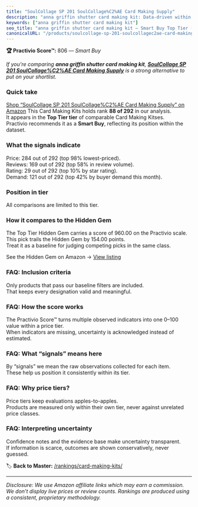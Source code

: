 ```yaml
---
title: "SoulCollage SP 201 SoulCollage%C2%AE Card Making Supply"
description: "anna griffin shutter card making kit: Data-driven within Top Tier ranking using the Practivio Score™. Positioned by quality, value, demand, findability, moment…"
keywords: ["anna griffin shutter card making kit"]
seo_title: "anna griffin shutter card making kit — Smart Buy Top Tier (2025)"
canonicalURL: "/products/soulcollage-sp-201-soulcollagec2ae-card-making-supply-B0CBQNLM9K/"
---
```


**🏆 Practivio Score™:** 806 — _Smart Buy_


*If you're comparing **anna griffin shutter card making kit**, **[SoulCollage SP 201 SoulCollage%C2%AE Card Making Supply](https://www.amazon.com/dp/B0CBQNLM9K?tag=practivio-20)** is a strong alternative to put on your shortlist.*
### Quick take
[Shop “SoulCollage SP 201 SoulCollage%C2%AE Card Making Supply” on Amazon](https://www.amazon.com/dp/B0CBQNLM9K?tag=practivio-20)
This Card Making Kits holds rank **88 of 292** in our analysis.  
It appears in the **Top Tier tier** of comparable Card Making Kitses.  
Practivio recommends it as a **Smart Buy**, reflecting its position within the dataset.

### What the signals indicate
Price: 284 out of 292 (top 98% lowest-priced).  
Reviews: 169 out of 292 (top 58% in review volume).  
Rating: 29 out of 292 (top 10% by star rating).  
Demand: 121 out of 292 (top 42% by buyer demand this month).

### Position in tier
All comparisons are limited to this tier.

### How it compares to the Hidden Gem
The Top Tier Hidden Gem carries a score of 960.00 on the Practivio scale.  
This pick trails the Hidden Gem by 154.00 points.  
Treat it as a baseline for judging competing picks in the same class.  

See the Hidden Gem on Amazon → [View listing](https://www.amazon.com/dp/B0742JVGND?tag=practivio-20)

### FAQ: Inclusion criteria
Only products that pass our baseline filters are included.  
That keeps every designation valid and meaningful.

### FAQ: How the score works
The Practivio Score™ turns multiple observed indicators into one 0–100 value within a price tier.  
When indicators are missing, uncertainty is acknowledged instead of estimated.

### FAQ: What “signals” means here
By “signals” we mean the raw observations collected for each item.  
These help us position it consistently within its tier.

### FAQ: Why price tiers?
Price tiers keep evaluations apples-to-apples.  
Products are measured only within their own tier, never against unrelated price classes.

### FAQ: Interpreting uncertainty
Confidence notes and the evidence base make uncertainty transparent.  
If information is scarce, outcomes are shown conservatively, never guessed.


🏷️ **Back to Master:** [/rankings/card-making-kits/](/rankings/card-making-kits/)

---
_Disclosure: We use Amazon affiliate links which may earn a commission. We don’t display live prices or review counts. Rankings are produced using a consistent, proprietary methodology._
